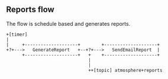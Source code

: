 ## Reports flow

The flow is schedule based and generates reports.

```
+[timer] 
|
|     +--------------------+        +--------------------+
+?+--->   GenerateReport   +--+?+--->   SendEmailReport  |
      +--------------------+   +    +--------------------+
                               |
                               |
                               ++[topic] atmosphere+reports      
```
